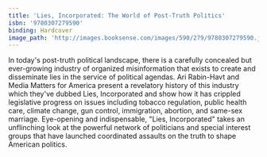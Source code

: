 ```yaml
---
title: 'Lies, Incorporated: The World of Post-Truth Politics'
isbn: '9780307279590'
binding: Hardcover
image_path: 'http://images.booksense.com/images/590/279/9780307279590.jpg'
---
```



In today's post-truth political landscape, there is a carefully concealed but ever-growing industry of organized misinformation that exists to create and disseminate lies in the service of political agendas. Ari Rabin-Havt and Media Matters for America present a revelatory history of this industry which they've dubbed Lies, Incorporated and show how it has crippled legislative progress on issues including tobacco regulation, public health care, climate change, gun control, immigration, abortion, and same-sex marriage. Eye-opening and indispensable, "Lies, Incorporated" takes an unflinching look at the powerful network of politicians and special interest groups that have launched coordinated assaults on the truth to shape American politics.